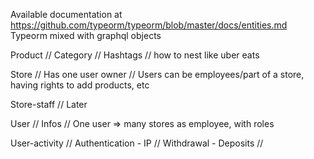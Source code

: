 Available documentation at https://github.com/typeorm/typeorm/blob/master/docs/entities.md
Typeorm mixed with graphql objects

Product
// Category
// Hashtags
// how to nest like uber eats

Store
// Has one user owner
// Users can be employees/part of a store, having rights to add products, etc

Store-staff
// Later

User
// Infos
// One user => many stores as employee, with roles


User-activity
// Authentication - IP
// Withdrawal - Deposits
//
